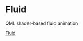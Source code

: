 # Fluid
QML shader-based fluid animation

[Fluid](https://github.com/user-attachments/assets/a93d9306-5501-4275-ac75-a6a3d35c6600)

